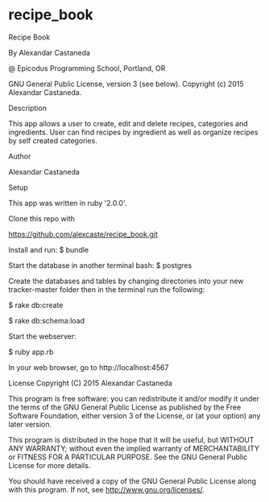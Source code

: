# recipe_book

Recipe Book

By Alexandar Castaneda

@ Epicodus Programming School, Portland, OR

GNU General Public License, version 3 (see below). Copyright (c) 2015 Alexandar Castaneda.

Description

This app allows a user to create, edit and delete recipes, categories and ingredients.  User can find recipes by ingredient as well as organize recipes by self created categories.  

Author

Alexandar Castaneda

Setup

This app was written in ruby '2.0.0'.

Clone this repo with

https://github.com/alexcaste/recipe_book.git

Install and run: $ bundle

Start the database in another terminal bash: $ postgres

Create the databases and tables by changing directories into your new tracker-master folder then in the terminal run the following:

$ rake db:create

$ rake db:schema:load

Start the webserver:

$ ruby app.rb

In your web browser, go to http://localhost:4567

License Copyright (C) 2015 Alexandar Castaneda

This program is free software: you can redistribute it and/or modify it under the terms of the GNU General Public License as published by the Free Software Foundation, either version 3 of the License, or (at your option) any later version.

This program is distributed in the hope that it will be useful, but WITHOUT ANY WARRANTY; without even the implied warranty of MERCHANTABILITY or FITNESS FOR A PARTICULAR PURPOSE. See the GNU General Public License for more details.

You should have received a copy of the GNU General Public License along with this program. If not, see http://www.gnu.org/licenses/.
